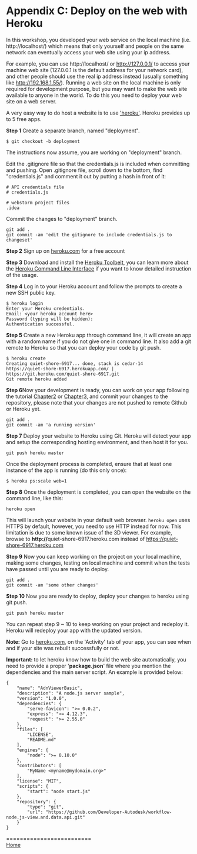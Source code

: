 # Appendix C: Deploy on the web with Heroku

In this workshop, you developed your web service on the local machine (i.e. http://localhost/) which means that only yourself and people 
on the same network can eventually access your web site using your ip address.

For example, you can use http://localhost/ or http://127.0.0.1/ to access your machine web site (127.0.0.1 is the default address for your network card),
and other people should use the real ip address instead (usually something like http://192.168.1.55/). Running a web site on the local machine is only 
required for development purpose, but you may want to make the web site available to anyone in the world. To do this you need to deploy your web site 
on a web server.

A very easy way to do host a website is to use ['heroku'](https://www.heroku.com/). Heroku provides up to 5 free apps.

<b>Step 1</b> Create a separate branch, named "deployment".
```
$ git checkout -b deployment
```

The instructions now assume, you are working on "deployment" branch.

Edit the .gitignore file so that the credentials.js is included when committing and pushing.
Open .gitignore file, scroll down to the bottom, find "credentials.js" and comment it out by putting a 
hash in front of it: 
```
# API credentials file
# credentials.js 

# webstorm project files
.idea
```

Commit the changes to "deployment" branch.

```
git add .
git commit -am 'edit the gitignore to include credentials.js to changeset'
```

<b>Step 2</b> Sign up on [heroku.com](https://www.heroku.com/) for a free account

<b>Step 3</b> Download and install the [Heroku Toolbelt](https://toolbelt.heroku.com/), 
you can learn more about the [Heroku Command Line Interface](https://devcenter.heroku.com/categories/command-line) 
if you want to know detailed instruction of the usage.

<b>Step 4</b> Log in to your Heroku account and follow the prompts to create a new SSH public key.
```
$ heroku login
Enter your Heroku credentials.
Email: <your heroku account here>
Password (typing will be hidden): 
Authentication successful.
```

<b>Step 5</b> Create a new Heroku app through command line, it will create an app with a random name if you 
do not give one in command line. It also add a git remote to Heroku so that you can deploy your code by git push.
```
$ heroku create
Creating quiet-shore-6917... done, stack is cedar-14
https://quiet-shore-6917.herokuapp.com/ | https://git.heroku.com/quiet-shore-6917.git
Git remote heroku added
```

<b>Step 6</b>Now your development is ready, you can work on your app following the tutorial 
[Chapter2](Chapter-2.md) or [Chapter3](Chapter-3.md), and commit your changes to the repository, 
please note that your changes are not pushed to remote Github or Heroku yet. 
```
git add .
git commit -am 'a running version'
````

<b>Step 7</b> Deploy your website to Heroku using Git. Heroku will detect your app and setup the 
corresponding hosting environment, and then host it for you. 
```
git push heroku master
```

Once the deployment process is completed, ensure that at least one instance of the app is 
running (do this only once):
```
$ heroku ps:scale web=1
```

<b>Step 8</b> Once the deployment is completed, you can open the website on the command line, like this:
```
heroku open
```
This will launch your website in your default web browser. `heroku open` uses HTTPS by default, however,
you need to use HTTP instead for now. This limitation is due to some known issue of the 3D viewer.
For example, browse to <b>http://</b>quiet-shore-6917.heroku.com instead of https://quiet-shore-6917.heroku.com
 
<b>Step 9</b> Now you can keep working on the project on your local machine, making some changes, 
testing on local machine and commit when the tests have passed until you are ready to deploy.
```
git add .
git commit -am 'some other changes'
``` 
 
<b>Step 10</b> Now you are ready to deploy, deploy your changes to heroku using git push.
```
git push heroku master
``` 
 
You can repeat step 9 ~ 10 to keep working on your project and redeploy it. Heroku will redeploy 
your app with the updated version. 
 
<b>Note:</b> Go to [heroku.com](https://dashboard.heroku.com), on the 'Activity' tab of your app, you 
can see when and if your site was rebuilt successfully or not.


<b>Important: </b> to let heroku know how to build the web site automatically, you need to provide a proper '<b>package.json</b>' file where you mention the dependencies 
and the main server script. An example is provided below:
```
{
	"name": "AdnViewerBasic",
	"description": "A node.js server sample",
	"version": "1.0.0",
	"dependencies": {
		"serve-favicon": ">= 0.0.2",
		"express": ">= 4.12.3",
		"request": ">= 2.55.0"
	},
	"files": [
		"LICENSE",
		"README.md"
	],
	"engines": {
		"node": ">= 0.10.0"
	},
	"contributors": [
		"MyName <myname@mydomain.org>"
	],
	"license": "MIT",
	"scripts": {
		"start": "node start.js"
	},
	"repository": {
		"type": "git",
		"url": "https://github.com/Developer-Autodesk/workflow-node.js-view.and.data.api.git"
	}
}
```


=========================  
[Home](README.md)
